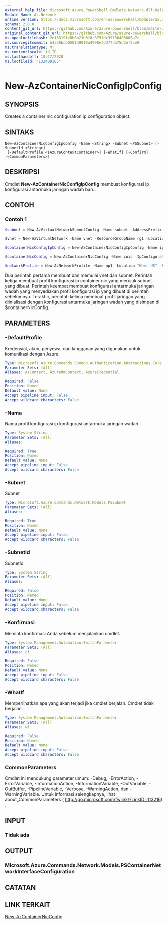 ```yaml
---
external help file: Microsoft.Azure.PowerShell.Cmdlets.Network.dll-Help.xml
Module Name: Az.Network
online version: https://docs.microsoft.com/en-us/powershell/module/az.network/new-AzContainerNicconfigipconfig
schema: 2.0.0
content_git_url: https://github.com/Azure/azure-powershell/blob/master/src/Network/Network/help/New-AzContainerNicConfigIpConfig.md
original_content_git_url: https://github.com/Azure/azure-powershell/blob/master/src/Network/Network/help/New-AzContainerNicConfigIpConfig.md
ms.openlocfilehash: 2e15819fe8b6b21b0f0c0751dc39736408606a7c
ms.sourcegitcommit: b4a38bcb0501a9016a4998efd377aa75d3ef9ce8
ms.translationtype: MT
ms.contentlocale: id-ID
ms.lasthandoff: 10/27/2020
ms.locfileid: "132409105"
---
```

# New-AzContainerNicConfigIpConfig

## SYNOPSIS
Creates a container nic configuration ip configuration object.

## SINTAKS

```
New-AzContainerNicConfigIpConfig -Name <String> -Subnet <PSSubnet> [-SubnetId <String>]
 [-DefaultProfile <IAzureContextContainer>] [-WhatIf] [-Confirm] [<CommonParameters>]
```

## DESKRIPSI
Cmdlet **New-AzContainerNicConfigIpConfig** membuat konfigurasi ip konfigurasi antarmuka jaringan wadah baru. 

## CONTOH

### Contoh 1
```powershell
$subnet = New-AzVirtualNetworkSubnetConfig -Name subnet -AddressPrefix 10.0.1.0/24

$vnet = New-AzVirtualNetwork -Name vnet -ResourceGroupName rg1 -Location "West US" -AddressPrefix 10.0.0.0/16 -Subnet $subnet

$containerNicConfigIpConfig = New-AzContainerNicConfigIpConfig -Name ipconfigprofile1 -Subnet $vnet.Subnets[0]

$containerNicConfig = New-AzContainerNicConfig -Name cnic -IpConfiguration containerNicConfigIpConfig

$networkProfile = New-AzNetworkProfile -Name np1 -Location "West US" -ResourceGroupName rg1 -ContainerNetworkInterfaceConfiguration $containerNicConfig
```

Dua perintah pertama membuat dan memulai vnet dan subnet. Perintah ketiga membuat profil konfigurasi ip container nic yang merujuk subnet yang dibuat. Perintah keempat membuat konfigurasi antarmuka jaringan wadah yang menyediakan profil konfigurasi ip yang dibuat di perintah sebelumnya. Terakhir, perintah kelima membuat profil jaringan yang diinialisasi dengan konfigurasi antarmuka jaringan wadah yang disimpan di $containerNicConfig.

## PARAMETERS

### -DefaultProfile
Kredensial, akun, penyewa, dan langganan yang digunakan untuk komunikasi dengan Azure.

```yaml
Type: Microsoft.Azure.Commands.Common.Authentication.Abstractions.Core.IAzureContextContainer
Parameter Sets: (All)
Aliases: AzContext, AzureRmContext, AzureCredential

Required: False
Position: Named
Default value: None
Accept pipeline input: False
Accept wildcard characters: False
```

### -Nama
Nama profil konfigurasi ip konfigurasi antarmuka jaringan wadah.

```yaml
Type: System.String
Parameter Sets: (All)
Aliases:

Required: True
Position: Named
Default value: None
Accept pipeline input: False
Accept wildcard characters: False
```

### -Subnet
Subnet

```yaml
Type: Microsoft.Azure.Commands.Network.Models.PSSubnet
Parameter Sets: (All)
Aliases:

Required: True
Position: Named
Default value: None
Accept pipeline input: False
Accept wildcard characters: False
```

### -SubnetId
SubnetId

```yaml
Type: System.String
Parameter Sets: (All)
Aliases:

Required: False
Position: Named
Default value: None
Accept pipeline input: False
Accept wildcard characters: False
```

### -Konfirmasi
Meminta konfirmasi Anda sebelum menjalankan cmdlet.

```yaml
Type: System.Management.Automation.SwitchParameter
Parameter Sets: (All)
Aliases: cf

Required: False
Position: Named
Default value: None
Accept pipeline input: False
Accept wildcard characters: False
```

### -WhatIf
Memperlihatkan apa yang akan terjadi jika cmdlet berjalan.
Cmdlet tidak berjalan.

```yaml
Type: System.Management.Automation.SwitchParameter
Parameter Sets: (All)
Aliases: wi

Required: False
Position: Named
Default value: None
Accept pipeline input: False
Accept wildcard characters: False
```

### CommonParameters
Cmdlet ini mendukung parameter umum: -Debug, -ErrorAction, -ErrorVariable, -InformationAction, -InformationVariable, -OutVariable, -OutBuffer, -PipelineVariable, -Verbose, -WarningAction, dan -WarningVariable. Untuk informasi selengkapnya, lihat about_CommonParameters ( http://go.microsoft.com/fwlink/?LinkID=113216) .

## INPUT

### Tidak ada

## OUTPUT

### Microsoft.Azure.Commands.Network.Models.PSContainerNetworkInterfaceConfiguration

## CATATAN

## LINK TERKAIT

[New-AzContainerNicConfig](./New-AzContainerNicConfig.md)
